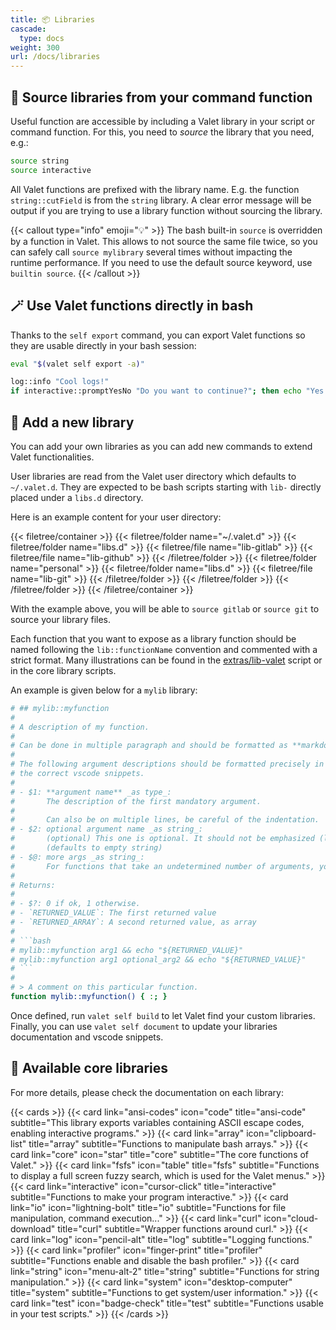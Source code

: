 ```yaml
---
title: 📦 Libraries
cascade:
  type: docs
weight: 300
url: /docs/libraries
---
```


## 🧩 Source libraries from your command function

Useful function are accessible by including a Valet library in your script or command function. For this, you need to _source_ the library that you need, e.g.:

```bash
source string
source interactive
```

All Valet functions are prefixed with the library name. E.g. the function `string::cutField` is from the `string` library. A clear error message will be output if you are trying to use a library function without sourcing the library.

{{< callout type="info" emoji="💡" >}}
The bash built-in `source` is overridden by a function in Valet. This allows to not source the same file twice, so you can safely call `source mylibrary` several times without impacting the runtime performance. If you need to use the default source keyword, use `builtin source`.
{{< /callout >}}

## 🪄 Use Valet functions directly in bash

Thanks to the `self export` command, you can export Valet functions so they are usable directly in your bash session:

```bash
eval "$(valet self export -a)"

log::info "Cool logs!"
if interactive::promptYesNo "Do you want to continue?"; then echo "Yes."; else echo "No."; fi
```

## 📗 Add a new library

You can add your own libraries as you can add new commands to extend Valet functionalities.

User libraries are read from the Valet user directory which defaults to `~/.valet.d`. They are expected to be bash scripts starting with `lib-` directly placed under a `libs.d` directory.

Here is an example content for your user directory:

{{< filetree/container >}}
  {{< filetree/folder name="~/.valet.d" >}}
    {{< filetree/folder name="libs.d" >}}
      {{< filetree/file name="lib-gitlab" >}}
      {{< filetree/file name="lib-github" >}}
    {{< /filetree/folder >}}
    {{< filetree/folder name="personal" >}}
      {{< filetree/folder name="libs.d" >}}
        {{< filetree/file name="lib-git" >}}
      {{< /filetree/folder >}}
    {{< /filetree/folder >}}
  {{< /filetree/folder >}}
{{< /filetree/container >}}

With the example above, you will be able to `source gitlab` or `source git` to source your library files.

Each function that you want to expose as a library function should be named following the `lib::functionName` convention and commented with a strict format. Many illustrations can be found in the [extras/lib-valet][valetLibraryReference] script or in the core library scripts.

An example is given below for a `mylib` library:

```bash
# ## mylib::myfunction
# 
# A description of my function.
#
# Can be done in multiple paragraph and should be formatted as **markdown**.
#
# The following argument descriptions should be formatted precisely in order to generate
# the correct vscode snippets.
# 
# - $1: **argument name** _as type_:
#       The description of the first mandatory argument.
#
#       Can also be on multiple lines, be careful of the indentation.
# - $2: optional argument name _as string_:
#       (optional) This one is optional. It should not be emphasized (like the previous **argument name**).
#       (defaults to empty string)
# - $@: more args _as string_:
#       For functions that take an undetermined number of arguments, you can use $@.
# 
# Returns:
# 
# - $?: 0 if ok, 1 otherwise.
# - `RETURNED_VALUE`: The first returned value
# - `RETURNED_ARRAY`: A second returned value, as array
# 
# ```bash
# mylib::myfunction arg1 && echo "${RETURNED_VALUE}"
# mylib::myfunction arg1 optional_arg2 && echo "${RETURNED_VALUE}"
# ```
# 
# > A comment on this particular function.
function mylib::myfunction() { :; }
```

Once defined, run `valet self build` to let Valet find your custom libraries. Finally, you can use `valet self document` to update your libraries documentation and vscode snippets.

## 🎀 Available core libraries

For more details, please check the documentation on each library:

{{< cards >}}
  {{< card link="ansi-codes" icon="code" title="ansi-code" subtitle="This library exports variables containing ASCII escape codes, enabling interactive programs." >}}
  {{< card link="array" icon="clipboard-list" title="array" subtitle="Functions to manipulate bash arrays." >}}
  {{< card link="core" icon="star" title="core" subtitle="The core functions of Valet." >}}
  {{< card link="fsfs" icon="table" title="fsfs" subtitle="Functions to display a full screen fuzzy search, which is used for the Valet menus." >}}
  {{< card link="interactive" icon="cursor-click" title="interactive" subtitle="Functions to make your program interactive." >}}
  {{< card link="io" icon="lightning-bolt" title="io" subtitle="Functions for file manipulation, command execution..." >}}
  {{< card link="curl" icon="cloud-download" title="curl" subtitle="Wrapper functions around curl." >}}
  {{< card link="log" icon="pencil-alt" title="log" subtitle="Logging functions." >}}
  {{< card link="profiler" icon="finger-print" title="profiler" subtitle="Functions enable and disable the bash profiler." >}}
  {{< card link="string" icon="menu-alt-2" title="string" subtitle="Functions for string manipulation." >}}
  {{< card link="system" icon="desktop-computer" title="system" subtitle="Functions to get system/user information." >}}
  {{< card link="test" icon="badge-check" title="test" subtitle="Functions usable in your test scripts." >}}
{{< /cards >}}

[valetLibraryReference]: https://github.com/jcaillon/valet/blob/latest/extras/lib-valet